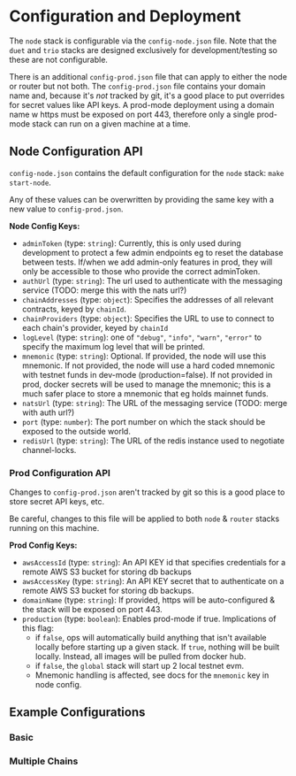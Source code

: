 # Configuration and Deployment

The `node` stack is configurable via the `config-node.json` file. Note that the `duet` and `trio` stacks are designed exclusively for development/testing so these are not configurable.

There is an additional `config-prod.json` file that can apply to either the node or router but not both. The `config-prod.json` file contains your domain name and, because it's _not_ tracked by git, it's a good place to put overrides for secret values like API keys. A prod-mode deployment using a domain name w https must be exposed on port 443, therefore only a single prod-mode stack can run on a given machine at a time.

## Node Configuration API

`config-node.json` contains the default configuration for the `node` stack: `make start-node`.

Any of these values can be overwritten by providing the same key with a new value to `config-prod.json`.

**Node Config Keys:**

- `adminToken` (type: `string`): Currently, this is only used during development to protect a few admin endpoints eg to reset the database between tests. If/when we add admin-only features in prod, they will only be accessible to those who provide the correct adminToken.
- `authUrl` (type: `string`): The url used to authenticate with the messaging service (TODO: merge this with the nats url?)
- `chainAddresses` (type: `object`): Specifies the addresses of all relevant contracts, keyed by `chainId`.
- `chainProviders` (type: `object`): Specifies the URL to use to connect to each chain's provider, keyed by `chainId`
- `logLevel` (type: `string`): one of `"debug"`, `"info"`, `"warn"`, `"error"` to specify the maximum log level that will be printed.
- `mnemonic` (type: `string`): Optional. If provided, the node will use this mnemonic. If not provided, the node will use a hard coded mnemonic with testnet funds in dev-mode (production=false). If not provided in prod, docker secrets will be used to manage the mnemonic; this is a much safer place to store a mnemonic that eg holds mainnet funds.
- `natsUrl` (type: `string`): The URL of the messaging service (TODO: merge with auth url?)
- `port` (type: `number`): The port number on which the stack should be exposed to the outside world.
- `redisUrl` (type: `string`): The URL of the redis instance used to negotiate channel-locks.

### Prod Configuration API

Changes to `config-prod.json` aren't tracked by git so this is a good place to store secret API keys, etc.

Be careful, changes to this file will be applied to both `node` & `router` stacks running on this machine.

**Prod Config Keys:**

- `awsAccessId` (type: `string`): An API KEY id that specifies credentials for a remote AWS S3 bucket for storing db backups
- `awsAccessKey` (type: `string`): An API KEY secret that to authenticate on a remote AWS S3 bucket for storing db backups.
- `domainName` (type: `string`): If provided, https will be auto-configured & the stack will be exposed on port 443.
- `production` (type: `boolean`): Enables prod-mode if true. Implications of this flag:
  - if `false`, ops will automatically build anything that isn't available locally before starting up a given stack. If `true`, nothing will be built locally. Instead, all images will be pulled from docker hub.
  - if `false`, the `global` stack will start up 2 local testnet evm.
  - Mnemonic handling is affected, see docs for the `mnemonic` key in node config.

## Example Configurations

### Basic

### Multiple Chains